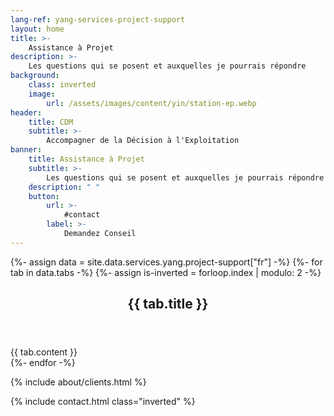 ```yaml
---
lang-ref: yang-services-project-support
layout: home
title: >-
    Assistance à Projet
description: >-
    Les questions qui se posent et auxquelles je pourrais répondre
background:
    class: inverted
    image:
        url: /assets/images/content/yin/station-ep.webp
header:
    title: CDM
    subtitle: >-
        Accompagner de la Décision à l'Exploitation
banner:
    title: Assistance à Projet
    subtitle: >-
        Les questions qui se posent et auxquelles je pourrais répondre
    description: " "
    button:
        url: >-
            #contact
        label: >-
            Demandez Conseil
---
```


{%- assign data = site.data.services.yang.project-support["fr"] -%}
{%- for tab in data.tabs -%}
{%- assign is-inverted = forloop.index | modulo: 2 -%}
<section id="{{ tab.id }}" {% if is-inverted == 0 %}class="inverted"{% endif %}>
    <header class="major">
        <h2>{{ tab.title }}</h2>
    </header>
    {{ tab.content }}
</section>
{%- endfor -%}

{% include about/clients.html %}

{% include contact.html class="inverted" %}
